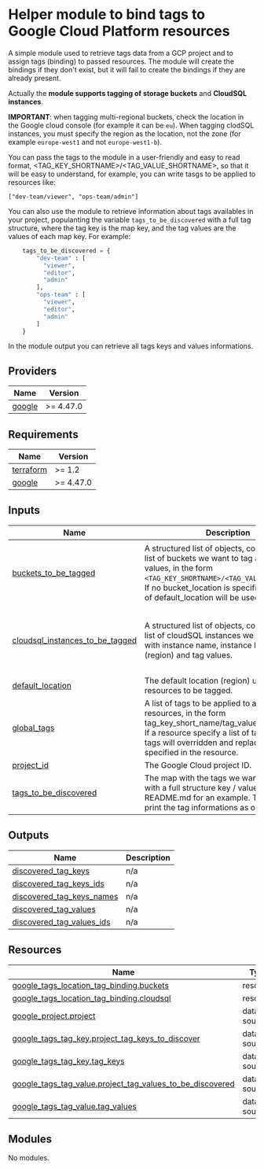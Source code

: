 # Helper module to bind tags to Google Cloud Platform resources

A simple module used to retrieve tags data from a GCP project and to assign tags 
(binding) to passed resources. The module will create the bindings if they don't 
exist, but it will fail to create the bindings if they are already present. 

Actually the **module supports tagging of storage buckets** and **CloudSQL instances**.

**IMPORTANT**: when tagging multi-regional buckets, check the location in the
Google cloud console (for example it can be `eu`). When tagging clodSQL instances,
you must specify the region as the location, not the zone (for example `europe-west1`
and not `europe-west1-b`).

You can pass the tags to the module in a user-friendly and easy to read format, 
<TAG_KEY_SHORTNAME>/<TAG_VALUE_SHORTNAME>, so that it will be easy to understand,
for example, you can write tasgs to be applied to resources like:

`["dev-team/viewer", "ops-team/admin"]`

You can also use the module to retrieve information about tags availables in your 
project, populanting the variable `tags_to_be_discovered` with a full tag structure,
where the tag key is the map key, and the tag values are the values of each map key. 
For example:

```terraform
    tags_to_be_discovered = {
        "dev-team" : [
          "viewer",
          "editor",
          "admin"
        ],
        "ops-team" : [
          "viewer",
          "editor",
          "admin"
        ]
    }
```

In the module output you can retrieve all tags keys and values informations.

<!-- BEGIN_TF_DOCS -->
## Providers

| Name | Version |
|------|---------|
| <a name="provider_google"></a> [google](#provider\_google) | >= 4.47.0 |
## Requirements

| Name | Version |
|------|---------|
| <a name="requirement_terraform"></a> [terraform](#requirement\_terraform) | >= 1.2 |
| <a name="requirement_google"></a> [google](#requirement\_google) | >= 4.47.0 |
## Inputs

| Name | Description | Type | Default | Required |
|------|-------------|------|---------|:--------:|
| <a name="input_buckets_to_be_tagged"></a> [buckets\_to\_be\_tagged](#input\_buckets\_to\_be\_tagged) | A structured list of objects, containing the list of buckets we want to tag and the tag values, in the form `<TAG_KEY_SHORTNAME>/<TAG_VALUE_SHORTNAME>`. If no bucket\_location is specified, the value of default\_location will be used. | <pre>list(object({<br>    bucket_name     = string<br>    tags            = optional(list(string), [])<br>    bucket_location = optional(string, null)<br>  }))</pre> | `[]` | no |
| <a name="input_cloudsql_instances_to_be_tagged"></a> [cloudsql\_instances\_to\_be\_tagged](#input\_cloudsql\_instances\_to\_be\_tagged) | A structured list of objects, containing the list of cloudSQL instances we want to tag, with instance name, instance location (region) and tag values. | <pre>list(object({<br>    instance_id       = string<br>    tags              = optional(list(string), [])<br>    instance_location = optional(string, null)<br>  }))</pre> | `[]` | no |
| <a name="input_default_location"></a> [default\_location](#input\_default\_location) | The default location (region) used for the resources to be tagged. | `string` | n/a | yes |
| <a name="input_global_tags"></a> [global\_tags](#input\_global\_tags) | A list of tags to be applied to all the resources, in the form tag\_key\_short\_name/tag\_value\_short\_name. If a resource specify a list of tags, the global tags will overridden and replaced by those specified in the resource. | `list(string)` | `[]` | no |
| <a name="input_project_id"></a> [project\_id](#input\_project\_id) | The Google Cloud project ID. | `string` | n/a | yes |
| <a name="input_tags_to_be_discovered"></a> [tags\_to\_be\_discovered](#input\_tags\_to\_be\_discovered) | The map with the tags we want to discover with a full structure key / values, see the README.md for an example. The module will print the tag informations as output. | `map(list(string))` | `{}` | no |
## Outputs

| Name | Description |
|------|-------------|
| <a name="output_discovered_tag_keys"></a> [discovered\_tag\_keys](#output\_discovered\_tag\_keys) | n/a |
| <a name="output_discovered_tag_keys_ids"></a> [discovered\_tag\_keys\_ids](#output\_discovered\_tag\_keys\_ids) | n/a |
| <a name="output_discovered_tag_keys_names"></a> [discovered\_tag\_keys\_names](#output\_discovered\_tag\_keys\_names) | n/a |
| <a name="output_discovered_tag_values"></a> [discovered\_tag\_values](#output\_discovered\_tag\_values) | n/a |
| <a name="output_discovered_tag_values_ids"></a> [discovered\_tag\_values\_ids](#output\_discovered\_tag\_values\_ids) | n/a |
## Resources

| Name | Type |
|------|------|
| [google_tags_location_tag_binding.buckets](https://registry.terraform.io/providers/hashicorp/google/latest/docs/resources/tags_location_tag_binding) | resource |
| [google_tags_location_tag_binding.cloudsql](https://registry.terraform.io/providers/hashicorp/google/latest/docs/resources/tags_location_tag_binding) | resource |
| [google_project.project](https://registry.terraform.io/providers/hashicorp/google/latest/docs/data-sources/project) | data source |
| [google_tags_tag_key.project_tag_keys_to_discover](https://registry.terraform.io/providers/hashicorp/google/latest/docs/data-sources/tags_tag_key) | data source |
| [google_tags_tag_key.tag_keys](https://registry.terraform.io/providers/hashicorp/google/latest/docs/data-sources/tags_tag_key) | data source |
| [google_tags_tag_value.project_tag_values_to_be_discovered](https://registry.terraform.io/providers/hashicorp/google/latest/docs/data-sources/tags_tag_value) | data source |
| [google_tags_tag_value.tag_values](https://registry.terraform.io/providers/hashicorp/google/latest/docs/data-sources/tags_tag_value) | data source |
## Modules

No modules.

<!-- END_TF_DOCS -->
